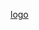 [logo](https://github.com/RohiniLawrence/StyleStamp/blob/master/app/src/main/res/drawable-xxhdpi/fulllogo.png)